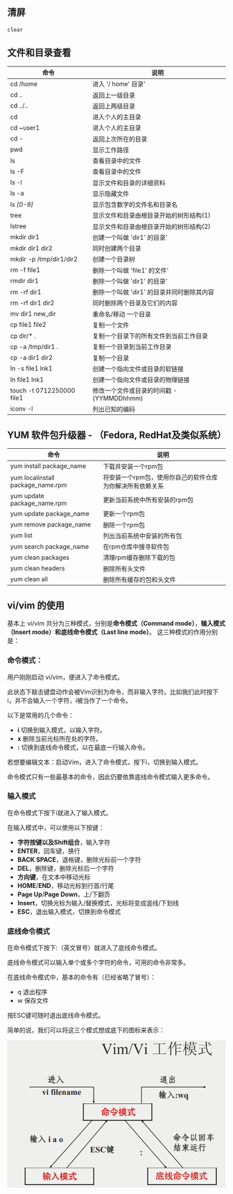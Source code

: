 ## 清屏

```
clear
```

 ## 文件和目录查看

 | 命令                      | 说明                                       |
 | ------------------------- | ------------------------------------------ |
 | cd /home                  | 进入 '/ home' 目录'                        |
 | cd ..                     | 返回上一级目录                             |
 | cd ../..                  | 返回上两级目录                             |
 | cd                        | 进入个人的主目录                           |
 | cd ~user1                 | 进入个人的主目录                           |
 | cd -                      | 返回上次所在的目录                         |
 | pwd                       | 显示工作路径                               |
 | ls                        | 查看目录中的文件                           |
 | ls -F                     | 查看目录中的文件                           |
 | ls -l                     | 显示文件和目录的详细资料                   |
 | ls -a                     | 显示隐藏文件                               |
 | ls *[0-9]*                | 显示包含数字的文件名和目录名               |
 | tree                      | 显示文件和目录由根目录开始的树形结构(1)    |
 | lstree                    | 显示文件和目录由根目录开始的树形结构(2)    |
 | mkdir dir1                | 创建一个叫做 'dir1' 的目录'                |
 | mkdir dir1 dir2           | 同时创建两个目录                           |
 | mkdir -p /tmp/dir1/dir2   | 创建一个目录树                             |
 | rm -f file1               | 删除一个叫做 'file1' 的文件'               |
 | rmdir dir1                | 删除一个叫做 'dir1' 的目录'                |
 | rm -rf dir1               | 删除一个叫做 'dir1' 的目录并同时删除其内容 |
 | rm -rf dir1 dir2          | 同时删除两个目录及它们的内容               |
 | mv dir1 new_dir           | 重命名/移动 一个目录                       |
 | cp file1 file2            | 复制一个文件                               |
 | cp dir/* .                | 复制一个目录下的所有文件到当前工作目录     |
 | cp -a /tmp/dir1 .         | 复制一个目录到当前工作目录                 |
 | cp -a dir1 dir2           | 复制一个目录                                |
 | ln -s file1 lnk1          | 创建一个指向文件或目录的软链接             |
 | ln file1 lnk1             | 创建一个指向文件或目录的物理链接           |
 | touch -t 0712250000 file1 | 修改一个文件或目录的时间戳 - (YYMMDDhhmm)  |
 | iconv -l                  | 列出已知的编码                             |

## YUM 软件包升级器 - （Fedora, RedHat及类似系统）

| 命令                              | 说明                                                      |
| --------------------------------- | --------------------------------------------------------- |
| yum install package_name          | 下载并安装一个rpm包                                       |
| yum localinstall package_name.rpm | 将安装一个rpm包，使用你自己的软件仓库为你解决所有依赖关系 |
| yum update package_name.rpm       | 更新当前系统中所有安装的rpm包                             |
| yum update package_name           | 更新一个rpm包                                             |
| yum remove package_name           | 删除一个rpm包                                             |
| yum list                          | 列出当前系统中安装的所有包                                |
| yum search package_name           | 在rpm仓库中搜寻软件包                                     |
| yum clean packages                | 清理rpm缓存删除下载的包                                   |
| yum clean headers                 | 删除所有头文件                                            |
| yum clean all                     | 删除所有缓存的包和头文件                                  |

## vi/vim 的使用

基本上 vi/vim 共分为三种模式，分别是**命令模式（Command mode）**，**输入模式（Insert mode）**和**底线命令模式（Last line mode）**。 这三种模式的作用分别是：

### 命令模式：

用户刚刚启动 vi/vim，便进入了命令模式。

此状态下敲击键盘动作会被Vim识别为命令，而非输入字符。比如我们此时按下i，并不会输入一个字符，i被当作了一个命令。

以下是常用的几个命令：

- **i** 切换到输入模式，以输入字符。
- **x** 删除当前光标所在处的字符。
- **:** 切换到底线命令模式，以在最底一行输入命令。

若想要编辑文本：启动Vim，进入了命令模式，按下i，切换到输入模式。

命令模式只有一些最基本的命令，因此仍要依靠底线命令模式输入更多命令。

### 输入模式

在命令模式下按下i就进入了输入模式。

在输入模式中，可以使用以下按键：

- **字符按键以及Shift组合**，输入字符
- **ENTER**，回车键，换行
- **BACK SPACE**，退格键，删除光标前一个字符
- **DEL**，删除键，删除光标后一个字符
- **方向键**，在文本中移动光标
- **HOME**/**END**，移动光标到行首/行尾
- **Page Up**/**Page Down**，上/下翻页
- **Insert**，切换光标为输入/替换模式，光标将变成竖线/下划线
- **ESC**，退出输入模式，切换到命令模式

### 底线命令模式

在命令模式下按下:（英文冒号）就进入了底线命令模式。

底线命令模式可以输入单个或多个字符的命令，可用的命令非常多。

在底线命令模式中，基本的命令有（已经省略了冒号）：

- q 退出程序
- w 保存文件

按ESC键可随时退出底线命令模式。

简单的说，我们可以将这三个模式想成底下的图标来表示：

![img](../图片/Linux/vim-vi-workmodel.png)

